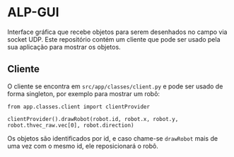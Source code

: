 # ALP-GUI

Interface gráfica que recebe objetos para serem desenhados no campo via socket UDP. Este repositório contém um cliente que pode ser usado pela sua aplicação para mostrar os objetos.

## Cliente

O cliente se encontra em `src/app/classes/client.py` e pode ser usado de forma singleton, por exemplo para mostrar um robô:

```python3
from app.classes.client import clientProvider

clientProvider().drawRobot(robot.id, robot.x, robot.y, robot.thvec_raw.vec[0], robot.direction)
```

Os objetos são identificados por id, e caso chame-se `drawRobot` mais de uma vez com o mesmo id, ele reposicionará o robô.
